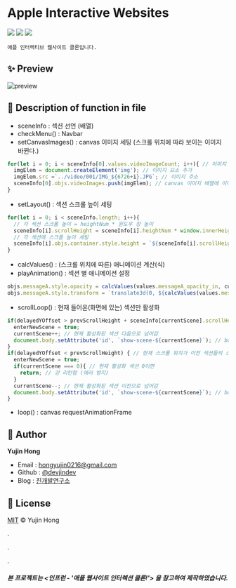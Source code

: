 # Apple Interactive Websites
![](https://img.shields.io/badge/-HTML5-F1662B)
![](https://img.shields.io/badge/-CSS3-2FA9DC)
![](https://img.shields.io/badge/-JavaScript-E3A127)  

`애플 인터렉티브 웹사이트 클론입니다.`  

## ✨ Preview
![preview](https://user-images.githubusercontent.com/74370531/109702308-65bcf700-7bd7-11eb-812b-bdd949b3e52f.gif)  

## 🔎 Description of function in file
* sceneInfo : 섹션 선언 (배열)
* checkMenu() : Navbar
* setCanvasImages() : canvas 이미지 세팅 (스크롤 위치에 따라 보이는 이미지 바뀐다.)
```js
for(let i = 0; i < sceneInfo[0].values.videoImageCount; i++){ // 이미지 갯수만큼 반복
  imgElem = document.createElement('img'); // 이미지 요소 추가
  imgElem.src =`../video/001/IMG_${6726+i}.JPG`; // 이미지 주소
  sceneInfo[0].objs.videoImages.push(imgElem); // canvas 이미지 배열에 이미지 push
}
```
* setLayout() : 섹션 스크롤 높이 세팅
```js
for(let i = 0; i < sceneInfo.length; i++){
  // 각 섹션 스크롤 높이 = heightNum * 윈도우 창 높이
  sceneInfo[i].scrollHeight = sceneInfo[i].heightNum * window.innerHeight;
  // 각 섹션에 스크롤 높이 세팅
  sceneInfo[i].objs.container.style.height = `${sceneInfo[i].scrollHeight}px`;
}
```
* calcValues() : (스크롤 위치에 따른) 애니메이션 계산(식)
* playAnimation() : 섹션 별 애니메이션 설정
```js
objs.messageA.style.opacity = calcValues(values.messageA_opacity_in, currentYOffset); // A 컨텐츠에 opacity in css 애니메이션 계산-적용 ↔ 현재 섹션 내 스크롤 높이
objs.messageA.style.transform = `translate3d(0, ${calcValues(values.messageA_translateY_in, currentYOffset)}%, 0)`; // A 컨텐츠에 translateY in css 애니메이션 계산-적용 ↔ 현재 섹션 내 스크롤 높이
```
* scrollLoop() : 현재 들어온(화면에 있는) 섹션만 활성화
```js
if(delayedYOffset > prevScrollHeight + sceneInfo[currentScene].scrollHeight){ // 현재 스크롤 위치가 (이전 섹션들의 스크롤 높이 합 + 현재 섹션 스크롤 높이)보다 크면
  enterNewScene = true;
  currentScene++; // 현재 활성화된 섹션 다음으로 넘어감
  document.body.setAttribute('id', `show-scene-${currentScene}`); // body에 id(현재 활성화된 씬 연결) 추가
}
if(delayedYOffset < prevScrollHeight) { // 현재 스크롤 위치가 이전 섹션들의 스크롤 높이 합보다 작으면
  enterNewScene = true;
  if(currentScene === 0){ // 현재 활성화 섹션 0이면
    return; // 걍 리턴함 (에러 방지)
  }
  currentScene--; // 현재 활성화된 섹션 이전으로 넘어감
  document.body.setAttribute('id', `show-scene-${currentScene}`); // body에 id(현재 활성화된 씬 연결) 추가
}
```
* loop() : canvas requestAnimationFrame

## 👤 Author
**Yujin Hong**
* Email : hongyujin0216@gmail.com
* Github : [@devjindev](https://github.com/devjindev)
* Blog : [진개발연구소](https://devjindev.tistory.com/)  

## 📝 License
[MIT](https://github.com/devjindev/apple-interactive-site/blob/master/License) © Yujin Hong  

.  

.  

.  

##### 본 프로젝트는 <인프런 - '애플 웹사이트 인터렉션 클론!'> 을 참고하여 제작하였습니다.
